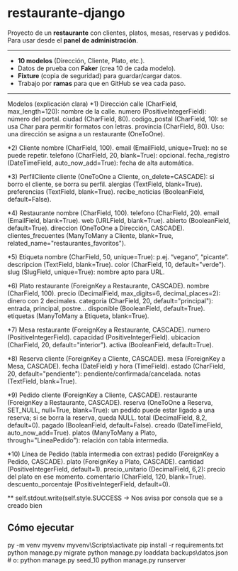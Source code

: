 # restaurante-django

Proyecto de un **restaurante** con clientes, platos, mesas, reservas y pedidos.  
Para usar desde el **panel de administración**.

---
- **10 modelos** (Dirección, Cliente, Plato, etc.).
- Datos de prueba con **Faker** (crea 10 de cada modelo).
- **Fixture** (copia de seguridad) para guardar/cargar datos.
- Trabajo por **ramas** para que en GitHub se vea cada paso.

---

Modelos (explicación clara)
*1) Dirección
calle (CharField, max_length=120): nombre de la calle.
numero (PositiveIntegerField): número del portal.
ciudad (CharField, 80).
codigo_postal (CharField, 10): se usa Char para permitir formatos con letras.
provincia (CharField, 80).
Uso: una dirección se asigna a un restaurante (OneToOne).

*2) Cliente
nombre (CharField, 100).
email (EmailField, unique=True): no se puede repetir.
telefono (CharField, 20, blank=True): opcional.
fecha_registro (DateTimeField, auto_now_add=True): fecha de alta automática.

*3) PerfilCliente
cliente (OneToOne a Cliente, on_delete=CASCADE): si borro el cliente, se borra su perfil.
alergias (TextField, blank=True).
preferencias (TextField, blank=True).
recibe_noticias (BooleanField, default=False).

*4) Restaurante
nombre (CharField, 100).
telefono (CharField, 20).
email (EmailField, blank=True).
web (URLField, blank=True).
abierto (BooleanField, default=True).
direccion (OneToOne a Dirección, CASCADE).
clientes_frecuentes (ManyToMany a Cliente, blank=True, related_name="restaurantes_favoritos").

*5) Etiqueta
nombre (CharField, 50, unique=True): p.ej. “vegano”, “picante”.
descripcion (TextField, blank=True).
color (CharField, 10, default="verde").
slug (SlugField, unique=True): nombre apto para URL.

*6) Plato
restaurante (ForeignKey a Restaurante, CASCADE).
nombre (CharField, 100).
precio (DecimalField, max_digits=6, decimal_places=2): dinero con 2 decimales.
categoria (CharField, 20, default="principal"): entrada, principal, postre…
disponible (BooleanField, default=True).
etiquetas (ManyToMany a Etiqueta, blank=True).

*7) Mesa
restaurante (ForeignKey a Restaurante, CASCADE).
numero (PositiveIntegerField).
capacidad (PositiveIntegerField).
ubicacion (CharField, 20, default="interior").
activa (BooleanField, default=True).

*8) Reserva
cliente (ForeignKey a Cliente, CASCADE).
mesa (ForeignKey a Mesa, CASCADE).
fecha (DateField) y hora (TimeField).
estado (CharField, 20, default="pendiente"): pendiente/confirmada/cancelada.
notas (TextField, blank=True).

*9) Pedido
cliente (ForeignKey a Cliente, CASCADE).
restaurante (ForeignKey a Restaurante, CASCADE).
reserva (OneToOne a Reserva, SET_NULL, null=True, blank=True): un pedido puede estar ligado a una reserva; si se borra la reserva, queda NULL.
total (DecimalField, 8,2, default=0).
pagado (BooleanField, default=False).
creado (DateTimeField, auto_now_add=True).
platos (ManyToMany a Plato, through="LineaPedido"): relación con tabla intermedia.

*10) Línea de Pedido (tabla intermedia con extras)
pedido (ForeignKey a Pedido, CASCADE).
plato (ForeignKey a Plato, CASCADE).
cantidad (PositiveIntegerField, default=1).
precio_unitario (DecimalField, 6,2): precio del plato en ese momento.
comentario (CharField, 120, blank=True).
descuento_porcentaje (PositiveIntegerField, default=0).


** self.stdout.write(self.style.SUCCESS -> Nos avisa por consola que se a creado bien

## Cómo ejecutar

py -m venv myvenv
myvenv\Scripts\activate
pip install -r requirements.txt
python manage.py migrate
python manage.py loaddata backups\datos.json   # o: python manage.py seed_10
python manage.py runserver